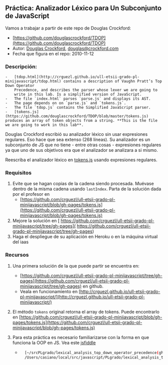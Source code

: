 ## Práctica: Analizador Léxico para Un Subconjunto de JavaScript

Vamos a trabajar a partir de este repo de Douglas Crockford:

-  [https://github.com/douglascrockford/TDOP](https://github.com/douglascrockford/TDOP)
-  Autor: [Douglas Crockford](http://www.crockford.com/), douglas@crockford.com
-  Fecha que figura en el repo: 2010-11-12


### Descripción:

    -   [tdop.html](http://crguezl.github.io/ull-etsii-grado-pl-minijavascript/tdop.html) contains a description of Vaughn Pratt’s Top Down Operator
        Precedence, and describes the parser whose lexer we are going to
        write in this lab. Is a simplified version of JavaScript.
    -   The file `index.html` parses `parse.js` and displays its AST.
    -   The page depends on on `parse.js` and `tokens.js`.
    -   The file `tdop.js` contains the Simplified JavaScript parser.
    -   [tokens.js](https://github.com/douglascrockford/TDOP/blob/master/tokens.js) produces an array of token objects from a string. **This is the file we are going to work in this lab**.

Douglas Crockford escribió su analizador léxico sin usar expresiones
regulares. Eso hace que sea extenso (268 líneas). Su analizador es un
subconjunto de JS que no tiene - entre otras cosas - expresiones
regulares ya que uno de sus objetivos era que el analizador se analizara
a si mismo.

Reescriba el analizador léxico en [tokens.js](https://github.com/douglascrockford/TDOP/blob/master/tokens.js) usando expresiones regulares.

### Requisitos

1.  Evite que se hagan copias de la cadena siendo procesada. Muévase
    dentro de la misma cadena usando `lastIndex`. Parta de la
    solución dada por el profesor en 
    - [https://github.com/crguezl/ull-etsii-grado-pl-minijavascript/blob/gh-pages/tokens.js](https://github.com/crguezl/ull-etsii-grado-pl-minijavascript/blob/gh-pages/tokens.js)
2. Mejore la solución en [ https://github.com/crguezl/ull-etsii-grado-pl-minijavascript/tree/gh-pages]( https://github.com/crguezl/ull-etsii-grado-pl-minijavascript/tree/gh-pages)
3.  Haga el despliegue de su aplicación en Heroku o en la máquina virtual del iaas

### Recursos

1.  Una primera solución de la que puede partir se encuentra en:
    -   [https://github.com/crguezl/ull-etsii-grado-pl-minijavascript/tree/gh-pages](https://github.com/crguezl/ull-etsii-grado-pl-minijavascript/tree/gh-pages) en github.
    -   Veala en funcionamiento en [http://crguezl.github.io/ull-etsii-grado-pl-minijavascript/](http://crguezl.github.io/ull-etsii-grado-pl-minijavascript/)
2.  El método `tokens` original retorna el array de tokens. Puede
    encontrarlo en [https://github.com/crguezl/ull-etsii-grado-pl-minijavascript/blob/gh-pages/tokens.js](https://github.com/crguezl/ull-etsii-grado-pl-minijavascript/blob/gh-pages/tokens.js)

3. Para esta práctica es necesario familiarizarse con la forma en que
    funciona la OOP en JS. Vea este [jsfiddle](http://jsfiddle.net/casiano/Mw9dW/)

    -   ```bash
          [~/srcPLgrado/lexical_analysis_top_down_operator_precedence(gh-pages)]$ pwd -P
          /Users/casiano/local/src/javascript/PLgrado/lexical_analysis_top_down_operator_precedence
        ```


